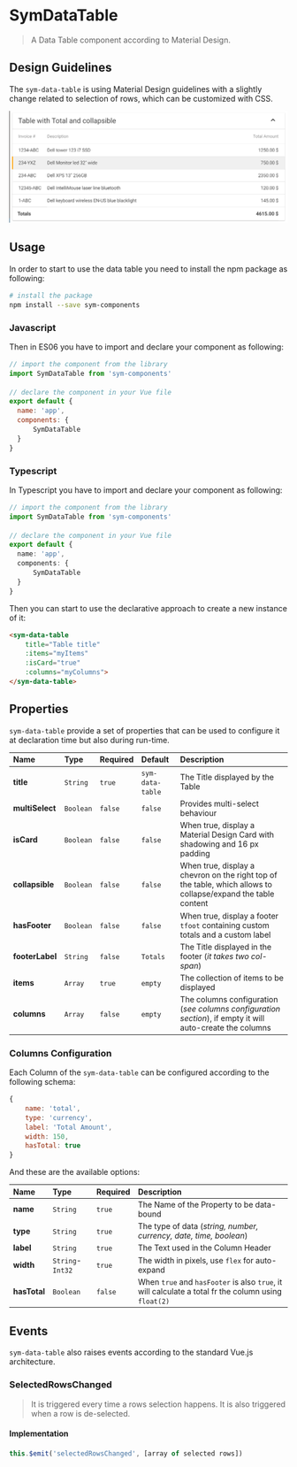 # SymDataTable

> A Data Table component according to Material Design.

## Design Guidelines

The `sym-data-table` is using Material Design guidelines with a slightly change related to selection of rows, which can be customized with CSS.

![Data Table Layout](images/sym-data-table-01.PNG)

## Usage

In order to start to use the data table you need to install the npm package as following:

```bash
# install the package
npm install --save sym-components
```

### Javascript

Then in ES06 you have to import and declare your component as following:

```javascript
// import the component from the library
import SymDataTable from 'sym-components'

// declare the component in your Vue file
export default {
  name: 'app',
  components: {
      SymDataTable
  }
}
```

### Typescript

In Typescript you have to import and declare your component as following:

```typescript
// import the component from the library
import SymDataTable from 'sym-components'

// declare the component in your Vue file
export default {
  name: 'app',
  components: {
      SymDataTable
  }
}
```

Then you can start to use the declarative approach to create a new instance of it:

```html
<sym-data-table
    title="Table title"
    :items="myItems"
    :isCard="true"
    :columns="myColumns">
</sym-data-table>
```

## Properties

`sym-data-table` provide a set of properties that can be used to configure it at declaration time but also during run-time.

| Name   | Type   | Required   | Default   | Description   |
|:---   |:---   |:---   |:---   |:---   |
| **title**   | `String`   | `true`   | `sym-data-table`   | The Title displayed by the Table   |
| **multiSelect**   | `Boolean`   | `false`   | `false`   | Provides multi-select behaviour   |
| **isCard**   | `Boolean`   | `false`   | `false`   | When true, display a Material Design Card with shadowing and 16 px padding   |
| **collapsible**   | `Boolean`   | `false`   | `false`   | When true, display a chevron on the right top of the table, which allows to collapse/expand the table content   |
| **hasFooter**   | `Boolean`   | `false`   | `false`   | When true, display a footer `tfoot` containing custom totals and a custom label   |
| **footerLabel**   | `String`   | `false`   | `Totals`   | The Title displayed in the footer (*it takes two col-span*)   |
| **items**   | `Array`   | `true`   | `empty`   | The collection of items to be displayed   |
| **columns**   | `Array`   | `false`   | `empty`   | The columns configuration (*see columns configuration section*), if empty it will auto-create the columns   |

### Columns Configuration

Each Column of the `sym-data-table` can be configured according to the following schema:

```javascript
{
    name: 'total',
    type: 'currency',
    label: 'Total Amount',
    width: 150,
    hasTotal: true
}
```

And these are the available options:

| Name   | Type   | Required   | Description   |
|:---   |:---   |:---   |:---   |
| **name**   | `String`   | `true`   | The Name of the Property to be data-bound   |
| **type**   | `String`   | `true`   | The type of data (*string, number, currency, date, time, boolean*)   |
| **label**   | `String`   | `true`   | The Text used in the Column Header   |
| **width**   | `String`-`Int32`  | `true`   | The width in pixels, use `flex` for auto-expand   |
| **hasTotal**   | `Boolean`  | `false`   | When `true` and `hasFooter` is also `true`, it will calculate a total fr the column using `float(2)`   |

## Events

`sym-data-table` also raises events according to the standard Vue.js architecture.

### SelectedRowsChanged

> It is triggered every time a rows selection happens.
It is also triggered when a row is de-selected.

#### Implementation

```javascript
this.$emit('selectedRowsChanged', [array of selected rows])
```
